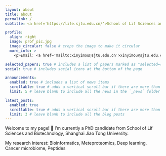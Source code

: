 ```yaml
---
layout: about
title: about
permalink: /
subtitle: <a href='https://life.sjtu.edu.cn/'>School of Lif Sciences and Biotechnology</a>, <a href='https://www.sjtu.edu.cn/'>Shanghai Jiao Tong University</a>, Shanghai, China

profile:
  align: right
  image: prof_pic.jpg
  image_circular: false # crops the image to make it circular
  more_info: >
    <p>Email: <a href='mailto:xinyimou@sjtu.edu.cn'>xinyimou@sjtu.edu.cn</a></p>

selected_papers: true # includes a list of papers marked as "selected={true}"
social: true # includes social icons at the bottom of the page

announcements:
  enabled: true # includes a list of news items
  scrollable: true # adds a vertical scroll bar if there are more than 3 news items
  limit: 5 # leave blank to include all the news in the `_news` folder

latest_posts:
  enabled: true
  scrollable: true # adds a vertical scroll bar if there are more than 3 new posts items
  limit: 3 # leave blank to include all the blog posts
---
```


Welcome to my page! 🎉
I’m currently a PhD candidate from School of Lif Sciences and Biotechnology, Shanghai Jiao Tong University.

My research interest:
Bioinformatics, Meteproteomics, Deep learning, Cancer microbiome, Peptides
